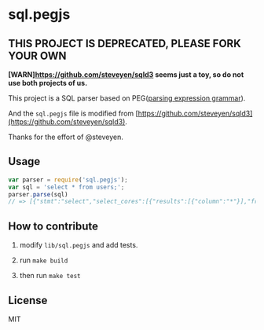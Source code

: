 # sql.pegjs

## THIS PROJECT IS DEPRECATED, PLEASE FORK YOUR OWN

**[WARN]https://github.com/steveyen/sqld3 seems just a toy, so do not use both projects of us.**

This project is a SQL parser based on PEG([parsing expression grammar](http://en.wikipedia.org/wiki/Parsing_expression_grammar)).

And the `sql.pegjs` file is modified from [https://github.com/steveyen/sqld3](https://github.com/steveyen/sqld3).

Thanks for the effort of @steveyen.

## Usage

```js
var parser = require('sql.pegjs');
var sql = 'select * from users;';
parser.parse(sql)
// => [{"stmt":"select","select_cores":[{"results":[{"column":"*"}],"from":[{"table":"users"}]}]}]);

```


## How to contribute

1. modify `lib/sql.pegjs` and add tests.

1. run `make build`

1. then run `make test`

## License

MIT
